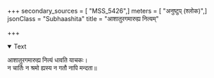+++
secondary_sources = [ "MSS_5426",]
meters = [ "अनुष्टुप् (श्लोक)",]
jsonClass = "Subhaashita"
title = "आशातुरगमारुह्य नित्यम्"

+++

<details open><summary>Text</summary>

आशातुरगमारुह्य नित्यं धावति याचकः।  
न चार्तिः न श्रमो ह्यस्य न गतौ नापि मन्दता॥
</details>
